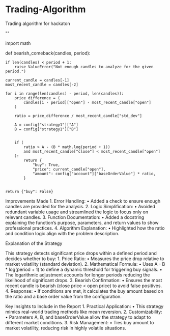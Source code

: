 # Trading-Algorithm
Trading algorithm for hackaton

""

import math

def bearish_comeback(candles, period):

    if len(candles) < period + 1:
        raise ValueError("Not enough candles to analyze for the given period.")
        
    current_candle = candles[-1]  
    most_recent_candle = candles[-2]  
    
    for i in range(len(candles) - period, len(candles)):
        price_difference = (
            candles[i - period]["open"] - most_recent_candle["open"]
        ) 
        
        ratio = price_difference / most_recent_candle["std_dev"]  
        
        A = config["strategy1"]["A"]
        B = config["strategy1"]["B"]

        
        if (
            ratio > A - (B * math.log(period + 1))  
            and most_recent_candle["close"] < most_recent_candle["open"] 
        ):
            return {
                "buy": True,
                "price": current_candle["open"],
                "amount": config["account"]["baseOrderValue"] * ratio,
            }

    
    return {"buy": False}

Improvements Made
	1.	Error Handling:
	•	Added a check to ensure enough candles are provided for the analysis.
	2.	Logic Simplification:
	•	Avoided redundant variable usage and streamlined the logic to focus only on relevant candles.
	3.	Function Documentation:
	•	Added a docstring explaining the function’s purpose, parameters, and return values to show professional practices.
	4.	Algorithm Explanation:
	•	Highlighted how the ratio and condition logic align with the problem description.

Explanation of the Strategy

This strategy detects significant price drops within a defined period and decides whether to buy:
	1.	Price Ratio:
	•	Measures the price drop relative to market volatility (standard deviation).
	2.	Mathematical Formula:
	•	Uses A - B * log(period + 1) to define a dynamic threshold for triggering buy signals.
	•	The logarithmic adjustment accounts for longer periods reducing the likelihood of significant drops.
	3.	Bearish Confirmation:
	•	Ensures the most recent candle is bearish (close price < open price) to avoid false positives.
	4.	Response:
	•	If conditions are met, it calculates the buy amount based on the ratio and a base order value from the configuration.

Key Insights to Include in the Report
	1.	Practical Application:
	•	This strategy mimics real-world trading methods like mean reversion.
	2.	Customizability:
	•	Parameters A, B, and baseOrderValue allow the strategy to adapt to different market conditions.
	3.	Risk Management:
	•	Ties buy amount to market volatility, reducing risk in highly volatile situations.

